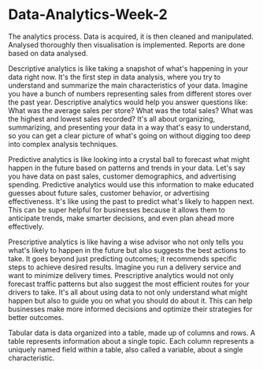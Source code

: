 # Data-Analytics-Week-2
The analytics process.
Data is acquired, it is then cleaned and manipulated. Analysed thoroughly then visualisation is implemented. Reports are done based on data analysed.

Descriptive analytics is like taking a snapshot of what's happening in your data right now. It's the first step in data analysis, where you try to understand and summarize the main characteristics of your data. Imagine you have a bunch of numbers representing sales from different stores over the past year. Descriptive analytics would help you answer questions like: What was the average sales per store? What was the total sales? What was the highest and lowest sales recorded? It's all about organizing, summarizing, and presenting your data in a way that's easy to understand, so you can get a clear picture of what's going on without digging too deep into complex analysis techniques.

Predictive analytics is like looking into a crystal ball to forecast what might happen in the future based on patterns and trends in your data. Let's say you have data on past sales, customer demographics, and advertising spending. Predictive analytics would use this information to make educated guesses about future sales, customer behavior, or advertising effectiveness. It's like using the past to predict what's likely to happen next. This can be super helpful for businesses because it allows them to anticipate trends, make smarter decisions, and even plan ahead more effectively.

Prescriptive analytics is like having a wise advisor who not only tells you what's likely to happen in the future but also suggests the best actions to take. It goes beyond just predicting outcomes; it recommends specific steps to achieve desired results. Imagine you run a delivery service and want to minimize delivery times. Prescriptive analytics would not only forecast traffic patterns but also suggest the most efficient routes for your drivers to take. It's all about using data to not only understand what might happen but also to guide you on what you should do about it. This can help businesses make more informed decisions and optimize their strategies for better outcomes.

Tabular data is data organized into a table, made up of columns and rows. A table represents information about a single topic. Each column represents a uniquely named field within a table, also called a variable, about a single characteristic.

